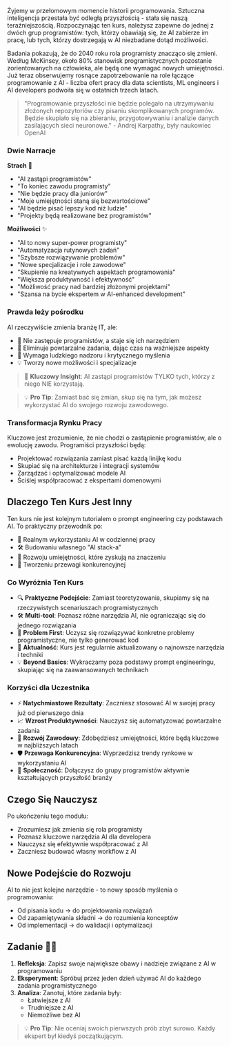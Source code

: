 Żyjemy w przełomowym momencie historii programowania. Sztuczna inteligencja przestała być odległą przyszłością - stała się naszą teraźniejszością. Rozpoczynając ten kurs, należysz zapewne do jednej z dwóch grup programistów: tych, którzy obawiają się, że AI zabierze im pracę, lub tych, którzy dostrzegają w AI niezbadane dotąd możliwości.

Badania pokazują, że do 2040 roku rola programisty znacząco się zmieni. Według McKinsey, około 80% stanowisk programistycznych pozostanie zorientowanych na człowieka, ale będą one wymagać nowych umiejętności. Już teraz obserwujemy rosnące zapotrzebowanie na role łączące programowanie z AI - liczba ofert pracy dla data scientists, ML engineers i AI developers podwoiła się w ostatnich trzech latach.

> "Programowanie przyszłości nie będzie polegało na utrzymywaniu złożonych repozytoriów czy pisaniu skomplikowanych programów. Będzie skupiało się na zbieraniu, przygotowywaniu i analizie danych zasilających sieci neuronowe." - Andrej Karpathy, były naukowiec OpenAI

### Dwie Narracje

**Strach** 🚫
- "AI zastąpi programistów"
- "To koniec zawodu programisty"
- "Nie będzie pracy dla juniorów"
- "Moje umiejętności staną się bezwartościowe"
- "AI będzie pisać lepszy kod niż ludzie"
- "Projekty będą realizowane bez programistów"

**Możliwości** ✨
- "AI to nowy super-power programisty"
- "Automatyzacja rutynowych zadań"
- "Szybsze rozwiązywanie problemów"
- "Nowe specjalizacje i role zawodowe"
- "Skupienie na kreatywnych aspektach programowania"
- "Większa produktywność i efektywność"
- "Możliwość pracy nad bardziej złożonymi projektami"
- "Szansa na bycie ekspertem w AI-enhanced development"

### Prawda leży pośrodku
AI rzeczywiście zmienia branżę IT, ale:
- 🎯 Nie zastępuje programistów, a staje się ich narzędziem
- 🔄 Eliminuje powtarzalne zadania, dając czas na ważniejsze aspekty
- 🧠 Wymaga ludzkiego nadzoru i krytycznego myślenia
- 💡 Tworzy nowe możliwości i specjalizacje

> 🤔 **Kluczowy Insight**: AI zastąpi programistów TYLKO tych, którzy z niego NIE korzystają.

> 💡 **Pro Tip**: Zamiast bać się zmian, skup się na tym, jak możesz wykorzystać AI do swojego rozwoju zawodowego.

### Transformacja Rynku Pracy

Kluczowe jest zrozumienie, że nie chodzi o zastąpienie programistów, ale o ewolucję zawodu. Programiści przyszłości będą:
- Projektować rozwiązania zamiast pisać każdą linijkę kodu
- Skupiać się na architekturze i integracji systemów
- Zarządzać i optymalizować modele AI
- Ściślej współpracować z ekspertami domenowymi

## Dlaczego Ten Kurs Jest Inny
Ten kurs nie jest kolejnym tutorialem o prompt engineering czy podstawach AI. To praktyczny przewodnik po:
- 🎯 Realnym wykorzystaniu AI w codziennej pracy
- 🛠️ Budowaniu własnego "AI stack-a"
- 🧠 Rozwoju umiejętności, które zyskują na znaczeniu
- 🚀 Tworzeniu przewagi konkurencyjnej

### Co Wyróżnia Ten Kurs
- 🔍 **Praktyczne Podejście**: Zamiast teoretyzowania, skupiamy się na rzeczywistych scenariuszach programistycznych
- 🛠️ **Multi-tool**: Poznasz różne narzędzia AI, nie ograniczając się do jednego rozwiązania
- 🎯 **Problem First**: Uczysz się rozwiązywać konkretne problemy programistyczne, nie tylko generować kod
- 🔄 **Aktualność**: Kurs jest regularnie aktualizowany o najnowsze narzędzia i techniki
- 💡 **Beyond Basics**: Wykraczamy poza podstawy prompt engineeringu, skupiając się na zaawansowanych technikach

### Korzyści dla Uczestnika
- ⚡️ **Natychmiastowe Rezultaty**: Zaczniesz stosować AI w swojej pracy już od pierwszego dnia
- 📈 **Wzrost Produktywności**: Nauczysz się automatyzować powtarzalne zadania
- 🧠 **Rozwój Zawodowy**: Zdobędziesz umiejętności, które będą kluczowe w najbliższych latach
- 🛡️ **Przewaga Konkurencyjna**: Wyprzedzisz trendy rynkowe w wykorzystaniu AI
- 🤝 **Społeczność**: Dołączysz do grupy programistów aktywnie kształtujących przyszłość branży

## Czego Się Nauczysz
Po ukończeniu tego modułu:
- Zrozumiesz jak zmienia się rola programisty
- Poznasz kluczowe narzędzia AI dla developera
- Nauczysz się efektywnie współpracować z AI
- Zaczniesz budować własny workflow z AI

## Nowe Podejście do Rozwoju
AI to nie jest kolejne narzędzie - to nowy sposób myślenia o programowaniu:
- Od pisania kodu → do projektowania rozwiązań
- Od zapamiętywania składni → do rozumienia konceptów
- Od implementacji → do walidacji i optymalizacji

## Zadanie 🏋️‍♂️
1. **Refleksja**: Zapisz swoje największe obawy i nadzieje związane z AI w programowaniu
2. **Eksperyment**: Spróbuj przez jeden dzień używać AI do każdego zadania programistycznego
3. **Analiza**: Zanotuj, które zadania były:
   - Łatwiejsze z AI
   - Trudniejsze z AI
   - Niemożliwe bez AI

> 💡 **Pro Tip**: Nie oceniaj swoich pierwszych prób zbyt surowo. Każdy ekspert był kiedyś początkującym.
